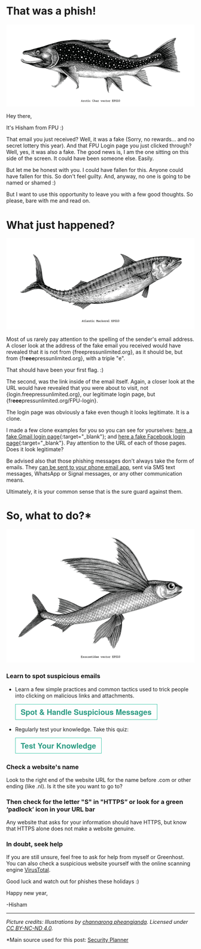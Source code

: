 # That was a phish!
![](media/pictures/Char.jpg)

Hey there,

It's Hisham from FPU :)

That email you just received? Well, it was a fake (Sorry, no rewards... and no secret lottery this year). And that FPU Login page you just clicked through? Well, yes, it was also a fake. The good news is, I am the one sitting on this side of the screen. It could have been someone else. Easily.

But let me be honest with you. I could have fallen for this. Anyone could have fallen for this. So don't feel guilty. And, anyway, no one is going to be named or shamed :)

But I want to use this opportunity to leave you with a few good thoughts. So please, bare with me and read on.

# What just happened?
![](media/pictures/Mackerel.jpg)

Most of us rarely pay attention to the spelling of the sender's email address. A closer look at the address of the fake email you received would have revealed that it is not from {freepressunlimited.org}, as it should be, but from {fr**eee**pressunlimited.org}, with a triple "e".

That should have been your first flag. :)

The second, was the link inside of the email itself. Again, a closer look at the URL would have revealed that you were about to visit, not {login.freepressunlimited.org}, our legitimate login page, but {fr**eee**pressunlimited.org/FPU-login}. 

The login page was obviously a fake even though it looks legitimate. It is a clone.

I made a few clone examples for you so you can see for yourselves: [here, a fake Gmail login page](https://almiraat.github.io/goFPU/Gmail.login/){:target="_blank"}; and [here a fake Facebook login page](https://almiraat.github.io/goFPU/Facebook/){:target="_blank"}. Pay attention to the URL of each of those pages. Does it look legitimate?

Be advised also that those phishing messages don't always take the form of emails. They [can be sent to your phone email app](https://www.nytimes.com/2017/09/14/technology/personaltech/spotting-the-phish-in-a-sea-of-email.html), sent via SMS text messages, WhatsApp or Signal messages, or any other communication means. 

Ultimately, it is your common sense that is the sure guard against them.

# So, what to do?*
![](media/pictures/exo.jpg)

### Learn to spot suspicious emails
- Learn a few simple practices and common tactics used to trick people into clicking on malicious links and attachments.

    [![button](media/pictures/spotbutton.png)](https://www.johnscottrailton.com/jsrs-digital-security-low-hanging-fruit/#safer-emails)

- Regularly test your knowledge. Take this quiz:

    [![button](media/pictures/testknowledge.png)](https://phishingquiz.withgoogle.com/?hl=en)

### Check a website's name
Look to the right end of the website URL for the name before .com or other ending (like .nl). Is it the site you want to go to?

### Then check for the letter "S" in "HTTPS” or look for a green ‘padlock’ icon in your URL bar

Any website that asks for your information should have HTTPS, but know that HTTPS alone does not make a website genuine.

### In doubt, seek help

If you are still unsure, feel free to ask for help from myself or Greenhost. You can also check a suspicious website yourself with the online scanning engine [VirusTotal](https://www.virustotal.com/gui/home/url).

Good luck and watch out for phishes these holidays :)

Happy new year,

-Hisham

-----------------------
*Picture credits: Illustrations by [channarong pheangjanda](https://www.behance.net/ohm34171958). Licensed under [CC BY-NC-ND 4.0](https://creativecommons.org/licenses/by-nc-nd/4.0/?ref=ccsearch&atype=rich).*

*Main source used for this post: [Security Planner](https://securityplanner.org/#/)
